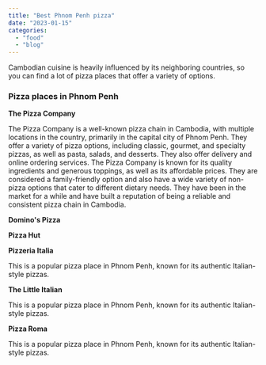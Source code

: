 ```yaml
---
title: "Best Phnom Penh pizza"
date: "2023-01-15"
categories: 
  - "food"
  - "blog"
---
```


Cambodian cuisine is heavily influenced by its neighboring countries, so you can find a lot of pizza places that offer a variety of options.

### Pizza places in Phnom Penh

**The Pizza Company**

The Pizza Company is a well-known pizza chain in Cambodia, with multiple locations in the country, primarily in the capital city of Phnom Penh. They offer a variety of pizza options, including classic, gourmet, and specialty pizzas, as well as pasta, salads, and desserts. They also offer delivery and online ordering services. The Pizza Company is known for its quality ingredients and generous toppings, as well as its affordable prices. They are considered a family-friendly option and also have a wide variety of non-pizza options that cater to different dietary needs. They have been in the market for a while and have built a reputation of being a reliable and consistent pizza chain in Cambodia.

**Domino's Pizza**

**Pizza Hut**

**Pizzeria Italia**

This is a popular pizza place in Phnom Penh, known for its authentic Italian-style pizzas.

**The Little Italian**

This is a popular pizza place in Phnom Penh, known for its authentic Italian-style pizzas.

**Pizza Roma**

This is a popular pizza place in Phnom Penh, known for its authentic Italian-style pizzas.
